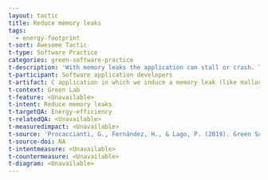 ```yaml
---
layout: tactic
title: Reduce memory leaks
tags:
  - energy-footprint
t-sort: Awesome Tactic
t-type: Software Practice
categories: green-software-practice
t-description: 'With memory leaks the application can stall or crash. This unpredictable behavior can alter the energy consumption and, more generally, they must always be avoided.'
t-participant: Software application developers
t-artifact: C application in which we induce a memory leak (like malloc() )
t-context: Green Lab
t-feature: <Unavailable>
t-intent: Reduce memory leaks
t-targetQA: Energy-efficiency
t-relatedQA: <Unavailable>
t-measuredimpact: <Unavailable>
t-source: 'Procaccianti, G., Fernández, H., & Lago, P. (2019). Green Software in Practice: Empirical Validation and Assessment of Best Practices for Writing Energy-Efficient Software. Vrije Universiteit Amsterdam, October 2019.'
t-source-doi: NA
t-intentmeasure: <Unavailable>
t-countermeasure: <Unavailable>
t-diagram: <Unavailable>
---
```

